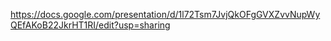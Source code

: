 https://docs.google.com/presentation/d/1l72Tsm7JvjQkOFgGVXZvvNupWyQEfAKoB22JkrHT1RI/edit?usp=sharing
